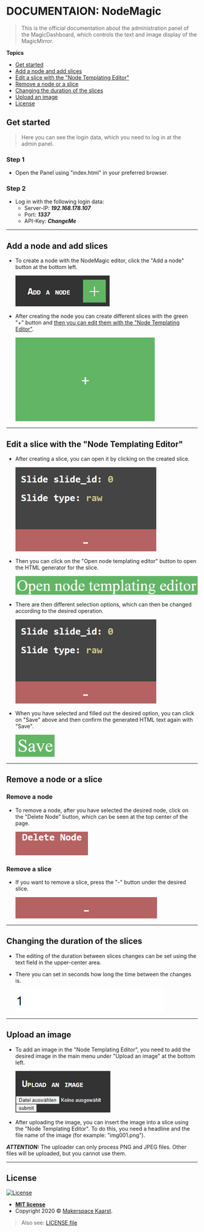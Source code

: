 # DOCUMENTAION: NodeMagic

> This is the official documentation about the administration panel of the MagicDashboard, which controls the text and image display of the MagicMirror.

**Topics**

- [Get started](#get-started)
- [Add a node and add slices](#add-a-node-and-add-slices)
- [Edit a slice with the "Node Templating Editor"](#edit-a-slice-with-the-node-templating-editor)
- [Remove a node or a slice](#remove-a-node-or-a-slice)
- [Changing the duration of the slices](#changing-the-duration-of-the-slices)
- [Upload an image](#upload-an-image)
- [License](#license)

## Get started

> Here you can see the login data, which you need to log in at the admin panel.

### Step 1

- Open the Panel using "index.html" in your preferred browser.

### Step 2

- Log in with the following login data:
  - Server-IP: ***192.168.178.107***
  - Port: ***1337***
  - API-Key: ***ChangeMe***

---

## Add a node and add slices

- To create a node with the NodeMagic editor, click the "Add a node" button at the bottom left.

  ![Add a node](img/add_a_node.png)

- After creating the node you can create different slices with the green "+" button and [then you can edit them with the "Node Templating Editor"](#edit-a-slice-with-the-node-templating-editor).

  ![Add a slice](img/add_a_slice.png)

---

## Edit a slice with the "Node Templating Editor"

- After creating a slice, you can open it by clicking on the created slice.

  ![Click on a slice](img/click_on_a_slice.png)

- Then you can click on the "Open node templating editor" button to open the HTML generator for the slice.

  ![Open node templating editor](img/open_node_templating_editor.png)

- There are then different selection options, which can then be changed according to the desired operation.

  ![Click on a slice](img/click_on_a_slice.png)

- When you have selected and filled out the desired option, you can click on "Save" above and then confirm the generated HTML text again with "Save".

  ![Save](img/save.png)

---

## Remove a node or a slice

### Remove a node

- To remove a node, after you have selected the desired node, click on the "Delete Node" button, which can be seen at the top center of the page.

  ![Delete a node](img/delete_a_node.png)

### Remove a slice

- If you want to remove a slice, press the "-" button under the desired slice.

  ![Delete a slice](img/delete_a_slice.png)

---

## Changing the duration of the slices

- The editing of the duration between slices changes can be set using the text field in the upper-center area.
- There you can set in seconds how long the time between the changes is.

  ![Changing the duration of the slices](img/changing_the_duration_of_the_slices.png)

---

## Upload an image

- To add an image in the "Node Templating Editor", you need to add the desired image in the main menu under "Upload an image" at the bottom left.

  ![Upload an image](img/upload_an_image.png)

- After uploading the image, you can insert the image into a slice using the "Node Templating Editor". To do this, you need a headline and the file name of the image (for example: "img001.png").

***ATTENTION:*** The uploader can only process PNG and JPEG files. Other files will be uploaded, but you cannot use them.

---

## License

[![License](http://img.shields.io/:license-mit-blue.svg?style=flat-square)](/LICENSE)

- **[MIT license](http://opensource.org/licenses/mit-license.php)**
- Copyright 2020 © <a href="http://makerspace.jh220.de" target="_blank">Makerspace Kaarst</a>.

> Also see: [LICENSE file](/LICENSE)